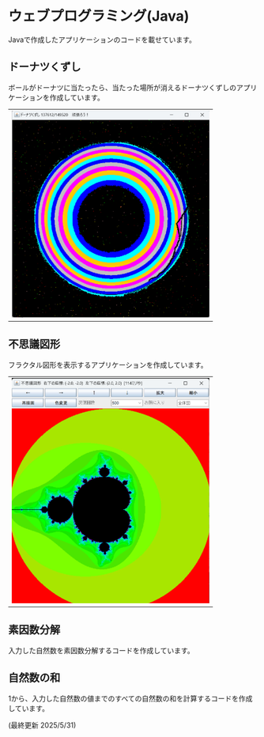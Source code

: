 # ウェブプログラミング(Java)

Javaで作成したアプリケーションのコードを載せています。<br>

## ドーナツくずし
ボールがドーナツに当たったら、当たった場所が消えるドーナツくずしのアプリケーションを作成しています。
<table align=center>
  <tr>
    <td>
      <img width=400px src="./ドーナツくずし/ドーナツくずし.png">
    </td>
  </tr>
</table>

## 不思議図形
フラクタル図形を表示するアプリケーションを作成しています。
<table align=center>
  <tr>
    <td>
      <img width=400px src="./不思議図形/不思議図形.png">
    </td>
  </tr>
</table>

## 素因数分解
入力した自然数を素因数分解するコードを作成しています。

## 自然数の和
1から、入力した自然数の値までのすべての自然数の和を計算するコードを作成しています。

(最終更新 2025/5/31)

